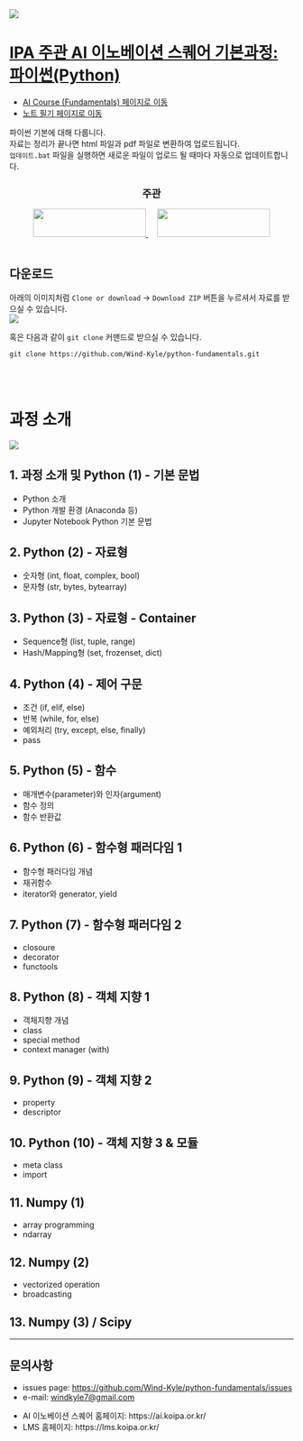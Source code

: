 <img src='https://ifh.cc/g/YGgbw.png' />

# [IPA 주관 AI 이노베이션 스퀘어 기본과정: 파이썬(Python)](https://wind-kyle.github.io/python-fundamentals/)

- [AI Course (Fundamentals) 페이지로 이동](https://wind-kyle.github.io/ai-course-fundamentals/)
- [노트 필기 페이지로 이동](https://wind-kyle.github.io/python-fundamentals/doc/)

파이썬 기본에 대해 다룹니다.<br/>
자료는 정리가 끝나면 html 파일과 pdf 파일로 변환하여 업로드됩니다.<br/>
`업데이트.bat` 파일을 실행하면 새로운 파일이 업로드 될 때마다 자동으로 업데이트합니다.<br/>

<div align="center">
  <h2 style='font-weight: bold; font-size:18px;'>주관</h2>
  <a href='https://www.msit.go.kr/web/main/main.do'>
    <img src='https://ifh.cc/g/roAFV.jpg' width="200" height="50" />
  </a>
  &nbsp;&nbsp;&nbsp;
  <a href='https://lms.koipa.or.kr/'>
    <img src='https://ifh.cc/g/2rcgq.png' width="200" height="50" />
  </a>
</div>
<br/>


## 다운로드
아래의 이미지처럼 `Clone or download` -> `Download ZIP` 버튼을 누르셔서 자료를 받으실 수 있습니다.<br/>
<img src='https://ifh.cc/g/QpCFB.png' /><br/>

혹은 다음과 같이 `git clone` 커맨드로 받으실 수 있습니다.
```dos
git clone https://github.com/Wind-Kyle/python-fundamentals.git
```
<br/><br/>
# 과정 소개
<img src='https://ifh.cc/g/Lo5wU.png' />

## 1. 과정 소개 및 Python (1) - 기본 문법
- Python 소개 
- Python 개발 환경 (Anaconda 등) 
- Jupyter Notebook Python 기본 문법

## 2. Python (2) - 자료형
- 숫자형 (int, float, complex, bool) 
- 문자형 (str, bytes, bytearray)

## 3. Python (3) - 자료형 - Container
- Sequence형 (list, tuple, range)
- Hash/Mapping형 (set, frozenset, dict)

## 4. Python (4) - 제어 구문
- 조건 (if, elif, else)
- 반복 (while, for, else)
- 예외처리 (try, except, else, finally)
- pass

## 5. Python (5) - 함수
- 매개변수(parameter)와 인자(argument)
- 함수 정의 
- 함수 반환값

## 6. Python (6) - 함수형 패러다임 1
- 함수형 패러다임 개념 
- 재귀함수
- iterator와 generator, yield

## 7. Python (7) - 함수형 패러다임 2
- closoure
- decorator
- functools

## 8. Python (8) - 객체 지향 1
- 객체지향 개념
- class
- special method
- context manager (with)

## 9. Python (9) - 객체 지향 2
- property
- descriptor

## 10. Python (10) - 객체 지향 3 & 모듈
- meta class
- import

## 11. Numpy (1)
- array programming
- ndarray

## 12. Numpy (2)
- vectorized operation
- broadcasting

## 13. Numpy (3) / Scipy

---

## 문의사항
- issues page: https://github.com/Wind-Kyle/python-fundamentals/issues
- e-mail: windkyle7@gmail.com
<ul>
  <li>AI 이노베이션 스퀘어 홈페이지: https://ai.koipa.or.kr/</li>
  <li>LMS 홈페이지: https://lms.koipa.or.kr/</li>
</ul>
